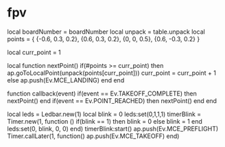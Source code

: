 # fpv
local boardNumber = boardNumber
local unpack = table.unpack
local points = {
        {-0.6, 0.3, 0.2},
        {0.6, 0.3,  0.2},
        {0, 0, 0.5},
        {0.6, -0.3, 0.2}
}

local curr_point = 1

local function nextPoint()
    if(#points >= curr_point) then
        ap.goToLocalPoint(unpack(points[curr_point]))
        curr_point = curr_point + 1
    else
        ap.push(Ev.MCE_LANDING)
    end
end

function callback(event)
    if(event == Ev.TAKEOFF_COMPLETE) then
        nextPoint()
    end
    if(event == Ev.POINT_REACHED) then
        nextPoint()
    end
end


local leds = Ledbar.new(1)
local blink = 0
leds:set(0,1,1,1)
timerBlink = Timer.new(1, function ()
        if(blink == 1) then
            blink = 0
        else
            blink = 1
        end
        leds:set(0, blink, 0, 0)
end)
timerBlink:start()
ap.push(Ev.MCE_PREFLIGHT)
Timer.callLater(1, function() ap.push(Ev.MCE_TAKEOFF) end)
